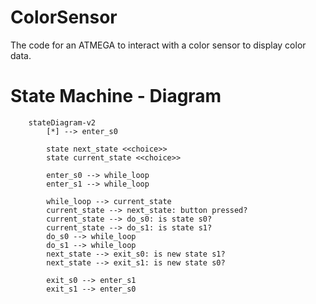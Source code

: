 # ColorSensor
The code for an ATMEGA to interact with a color sensor to display color data.

# State Machine - Diagram
```mermaid
    stateDiagram-v2
        [*] --> enter_s0

        state next_state <<choice>>
        state current_state <<choice>>

        enter_s0 --> while_loop
        enter_s1 --> while_loop

        while_loop --> current_state
        current_state --> next_state: button pressed?
        current_state --> do_s0: is state s0?
        current_state --> do_s1: is state s1?
        do_s0 --> while_loop
        do_s1 --> while_loop
        next_state --> exit_s0: is new state s1?
        next_state --> exit_s1: is new state s0?

        exit_s0 --> enter_s1
        exit_s1 --> enter_s0
        
```